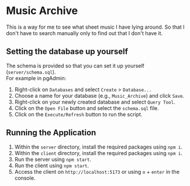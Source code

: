 # Music Archive
This is a way for me to see what sheet music I have lying around.
So that I don't have to search manually only to find out that I don't have it.

## Setting the database up yourself
The schema is provided so that you can set it up yourself (`server/schema.sql`). \
For example in pgAdmin:
1. Right-click on `Databases` and select `Create` > `Database...`
2. Choose a name for your database (e.g., `Music_Archive`) and click `Save`.
3. Right-click on your newly created database and select `Query Tool`.
4. Click on the `Open File` button and select the `schema.sql` file.
5. Click on the `Execute/Refresh` button to run the script. 

## Running the Application
1. Within the `server` directory, install the required packages using `npm i`.
2. Within the `client` directory, install the required packages using `npm i`.
3. Run the server using `npm start`.
4. Run the client using `npm start`.
5. Access the client on `http://localhost:5173` or using `o` + `enter` in the console.